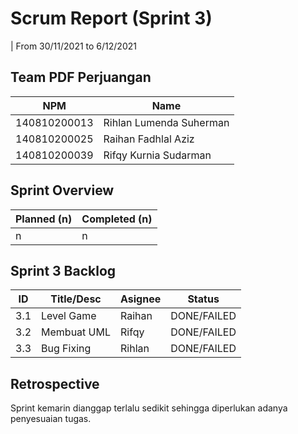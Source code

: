 # Scrum Report (Sprint 3)
| From 30/11/2021 to 6/12/2021

## Team PDF Perjuangan
| NPM           | Name                       |
| ------------- |----------------------------|
| 140810200013  | Rihlan Lumenda Suherman    |
| 140810200025  | Raihan Fadhlal Aziz        |
| 140810200039  | Rifqy Kurnia Sudarman      |

## Sprint Overview
| Planned (n)   | Completed (n) |
| ------------- |-------------- |
| n             | n             |

## Sprint 3 Backlog

| ID  | Title/Desc | Asignee | Status |
| --- | ---------- | ------- | ------ |
| 3.1 | Level Game | Raihan | DONE/FAILED |
| 3.2 | Membuat UML | Rifqy | DONE/FAILED |
| 3.3 | Bug Fixing | Rihlan | DONE/FAILED |

## Retrospective 

Sprint kemarin dianggap terlalu sedikit sehingga diperlukan adanya penyesuaian tugas. 

